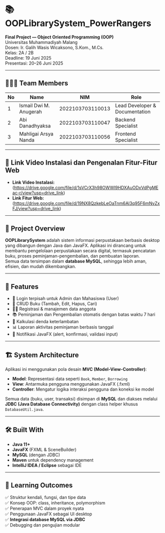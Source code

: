 # 📚 OOPLibrarySystem_PowerRangers

**Final Project — Object Oriented Programming (OOP)**  
Universitas Muhammadiyah Malang  
Dosen: Ir. Galih Wasis Wicaksono, S.Kom., M.Cs.  
Kelas: 2A / 2B  
Deadline: 19 Juni 2025  
Presentasi: 20–26 Juni 2025

---

## 👨‍👩‍👦 Team Members

| No | Name                    | NIM              | Role                          |
|----|-------------------------|------------------|-------------------------------|
| 1  | Ismail Dwi M. Anugerah  | 2022103703110013 | Lead Developer & Documentation|
| 2  | Abi Danadhyaksa         | 2022103703110047 | Backend Specialist            |
| 3  | Mahligai Arsya Nanda    | 2022103703110056 | Frontend Specialist           |

---

## 🎥 Link Video Instalasi dan Pengenalan Fitur-Fitur Web

- **Link Video Instalasi:** (https://drive.google.com/file/d/1sVCrX3h98OWWl9HDXAuODxVdPgMEac-r/view?usp=drive_link)  
- **Link Fitur Web:** (https://drive.google.com/file/d/19NX8QzkebLeOaTnm6Al3q95F6mNvZxFJ/view?usp=drive_link)


---

## 📌 Project Overview

**OOPLibrarySystem** adalah sistem informasi perpustakaan berbasis desktop yang dibangun dengan Java dan JavaFX. Aplikasi ini dirancang untuk membantu pengelolaan perpustakaan secara digital, termasuk pencatatan buku, proses peminjaman-pengembalian, dan pembuatan laporan.  
Semua data tersimpan dalam **database MySQL**, sehingga lebih aman, efisien, dan mudah dikembangkan.

---

## 🧩 Features

- 🔐 Login terpisah untuk Admin dan Mahasiswa (User)
- 📖 CRUD Buku (Tambah, Edit, Hapus, Cari)
- 🧑‍🎓 Registrasi & manajemen data anggota
- 📚 Peminjaman dan Pengembalian otomatis dengan batas waktu 7 hari
- 💸 Kalkulasi denda keterlambatan
- 📊 Laporan aktivitas peminjaman berbasis tanggal
- 🔔 Notifikasi JavaFX (alert, konfirmasi, validasi input)

---

## 🏗️ System Architecture

Aplikasi ini menggunakan pola desain **MVC (Model-View-Controller)**:

- **Model**: Representasi data seperti `Book`, `Member`, `Borrowing`
- **View**: Antarmuka pengguna menggunakan JavaFX (.fxml)
- **Controller**: Mengatur logika interaksi pengguna dan koneksi ke model

Semua data (buku, user, transaksi) disimpan di **MySQL** dan diakses melalui **JDBC (Java Database Connectivity)** dengan class helper khusus `DatabaseUtil.java`.

---

## 🛠️ Built With

- **Java 11+**
- **JavaFX** (FXML & SceneBuilder)
- **MySQL** (dengan JDBC)
- **Maven** untuk dependency management
- **IntelliJ IDEA / Eclipse** sebagai IDE
  
---

## 🧠 Learning Outcomes

✅ Struktur kendali, fungsi, dan tipe data  
✅ Konsep OOP: class, inheritance, polymorphism  
✅ Penerapan MVC dalam proyek nyata  
✅ Penggunaan JavaFX sebagai UI desktop  
✅ **Integrasi database MySQL via JDBC**  
✅ Debugging dan pengujian modular  


